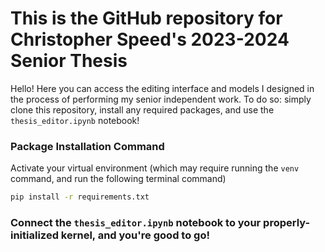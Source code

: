 # This is the GitHub repository for Christopher Speed's 2023-2024 Senior Thesis

Hello! Here you can access the editing interface and models I designed in the process of performing my senior independent work. To do so: simply clone this repository, install any required packages, and use the `thesis_editor.ipynb` notebook!

### Package Installation Command
Activate your virtual environment (which may require running the `venv` command, and run the following terminal command)
```bash
pip install -r requirements.txt
```

### Connect the `thesis_editor.ipynb` notebook to your properly-initialized kernel, and you're good to go!